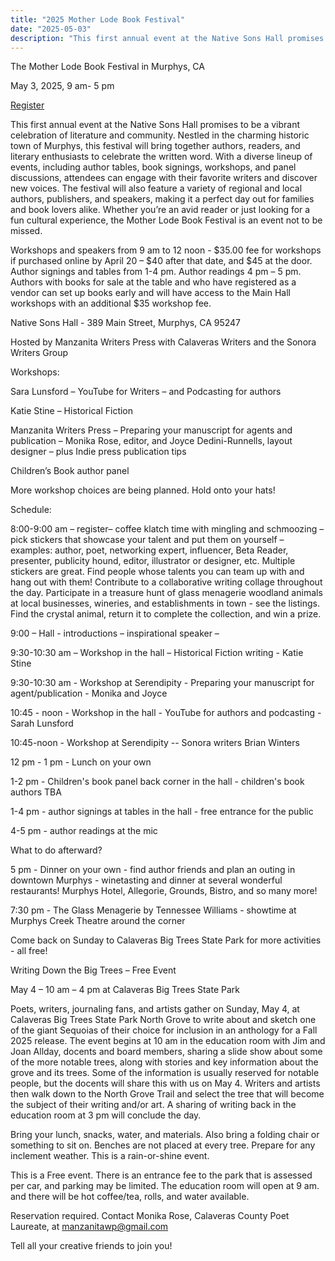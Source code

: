 ```yaml
---
title: "2025 Mother Lode Book Festival"
date: "2025-05-03"
description: "This first annual event at the Native Sons Hall promises to be a vibrant celebration of literature and community. Nestled in the charming historic town of Murphys, this festival will bring together authors, readers, and literary enthusiasts to celebrate the written word."
---
```


The Mother Lode Book Festival in Murphys, CA

May 3, 2025, 9 am- 5 pm

[Register](https://manzanita-writers-press.square.site/product/a-mother-lode-book-festival/64?cp=true&sa=true&sbp=false&q=false)

This first annual event at the Native Sons Hall promises to be a vibrant celebration of literature and community. Nestled in the charming historic town of Murphys, this festival will bring together authors, readers, and literary enthusiasts to celebrate the written word. With a diverse lineup of events, including author tables, book signings, workshops, and panel discussions, attendees can engage with their favorite writers and discover new voices. The festival will also feature a variety of regional and local authors, publishers, and speakers, making it a perfect day out for families and book lovers alike. Whether you’re an avid reader or just looking for a fun cultural experience, the Mother Lode Book Festival is an event not to be missed.

Workshops and speakers from 9 am to 12 noon - $35.00 fee for workshops if purchased online by April 20 – $40 after that date, and $45 at the door. Author signings and tables from 1-4 pm. Author readings 4 pm – 5 pm. Authors with books for sale at the table and who have registered as a vendor can set up books early and will have access to the Main Hall workshops with an additional $35 workshop fee.

Native Sons Hall - 389 Main Street, Murphys, CA 95247

Hosted by Manzanita Writers Press with Calaveras Writers and the Sonora Writers Group

Workshops:

Sara Lunsford – YouTube for Writers – and Podcasting for authors

Katie Stine – Historical Fiction

Manzanita Writers Press – Preparing your manuscript for agents and publication – Monika Rose, editor, and Joyce Dedini-Runnells, layout designer – plus Indie press publication tips

Children’s Book author panel

More workshop choices are being planned. Hold onto your hats!  

 Schedule:

8:00-9:00 am – register– coffee klatch time with mingling and schmoozing – pick stickers that showcase your talent and put them on yourself – examples: author, poet, networking expert, influencer, Beta Reader, presenter, publicity hound, editor, illustrator or designer, etc. Multiple stickers are great. Find people whose talents you can team up with and hang out with them! Contribute to a collaborative writing collage throughout the day. Participate in a treasure hunt of glass menagerie woodland animals at local businesses, wineries, and establishments in town - see the listings. Find the crystal animal, return it to complete the collection, and win a prize.

9:00 – Hall - introductions – inspirational speaker –

9:30-10:30 am – Workshop in the hall – Historical Fiction writing - Katie Stine

9:30-10:30 am - Workshop at Serendipity - Preparing your manuscript for agent/publication - Monika and Joyce

10:45 - noon - Workshop in the hall - YouTube for authors and podcasting - Sarah Lunsford

10:45-noon - Workshop at Serendipity -- Sonora writers Brian Winters

12 pm - 1 pm - Lunch on your own

1-2 pm - Children's book panel back corner in the hall - children's book authors TBA

1-4 pm - author signings at tables in the hall - free entrance for the public

4-5 pm - author readings at the mic

What to do afterward?

5 pm - Dinner on your own - find author friends and plan an outing in downtown Murphys - winetasting and dinner at several wonderful restaurants! Murphys Hotel, Allegorie, Grounds, Bistro, and so many more!

7:30 pm - The Glass Menagerie by Tennessee Williams - showtime at Murphys Creek Theatre around the corner

Come back on Sunday to Calaveras Big Trees State Park for more activities - all free!

Writing Down the Big Trees – Free Event

May 4 – 10 am – 4 pm at Calaveras Big Trees State Park

Poets, writers, journaling fans, and artists gather on Sunday, May 4, at Calaveras Big Trees State Park North Grove to write about and sketch one of the giant Sequoias of their choice for inclusion in an anthology for a Fall 2025 release. The event begins at 10 am in the education room with Jim and Joan Allday, docents and board members, sharing a slide show about some of the more notable trees, along with stories and key information about the grove and its trees. Some of the information is usually reserved for notable people, but the docents will share this with us on May 4. Writers and artists then walk down to the North Grove Trail and select the tree that will become the subject of their writing and/or art. A sharing of writing back in the education room at 3 pm will conclude the day.

Bring your lunch, snacks, water, and materials. Also bring a folding chair or something to sit on. Benches are not placed at every tree. Prepare for any inclement weather. This is a rain-or-shine event.

This is a Free event. There is an entrance fee to the park that is assessed per car, and parking may be limited. The education room will open at 9 am. and there will be hot coffee/tea, rolls, and water available.

Reservation required. Contact Monika Rose, Calaveras County Poet Laureate, at <manzanitawp@gmail.com>

Tell all your creative friends to join you!
